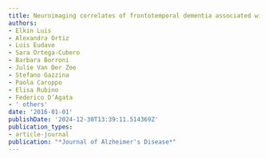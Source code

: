 ```yaml
---
title: Neuroimaging correlates of frontotemporal dementia associated with SQSTM1 mutations
authors:
- Elkin Luis
- Alexandra Ortiz
- Luis Eudave
- Sara Ortega-Cubero
- Barbara Borroni
- Julie Van Der Zee
- Stefano Gazzina
- Paola Caroppo
- Elisa Rubino
- Federico D’Agata
- ' others'
date: '2016-01-01'
publishDate: '2024-12-30T13:39:11.514369Z'
publication_types:
- article-journal
publication: "*Journal of Alzheimer's Disease*"
---
```

